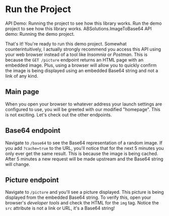 # Run the Project

<link-summary>API Demo: Running the project to see how this library works.</link-summary>
<card-summary>Run the demo project to see how this library works.</card-summary>
<web-summary>ABSolutions.ImageToBase64 API demo: Running the demo project.</web-summary>

That's it! You're ready to run this demo project. Somewhat counterintuitively, I actually strongly recommend you access this API using your web browser instead of a tool like *Insomnia* or *Postman*. This is because the `GET /picture` endpoint returns an HTML page with an embedded image. Plus, using a browser will allow you to quickly confirm the image is being displayed using an embedded Base64 string and not a link of any kind.

## Main page
When you open your browser to whatever address your launch settings are configured to use, you will be greeted with our modified "homepage". This is not exciting. Let's check out the other endpoints.

## Base64 endpoint
Navigate to `/base64` to see the Base64 representation of a random image. If you add `?cache=true` to the URL, you'll notice that for the next 5 minutes you only ever get the same result. This is because the image is being cached. After 5 minutes a new request will be made upstream and the Base64 string will change.

## Picture endpoint
Navigate to `/picture` and you'll see a picture displayed. This picture is being displayed from the embedded Base64 string. To verify this, open your browser's *developer tools* and check the HTML for the `img` tag. Notice the `src` attribute is not a link or URL, it's a Base64 string!

